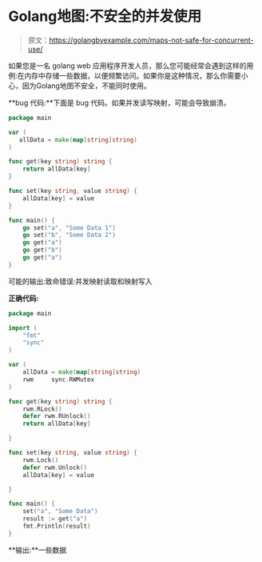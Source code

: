 # Golang地图:不安全的并发使用

> 原文：<https://golangbyexample.com/maps-not-safe-for-concurrent-use/>

如果您是一名 golang web 应用程序开发人员，那么您可能经常会遇到这样的用例:在内存中存储一些数据，以便频繁访问。如果你是这种情况，那么你需要小心，因为Golang地图不安全，不能同时使用。

**bug 代码:**下面是 bug 代码。如果并发读写映射，可能会导致崩溃。

```go
package main

var (
   allData = make(map[string]string)
)

func get(key string) string {
	return allData[key]
}

func set(key string, value string) {
	allData[key] = value
}

func main() {
	go set("a", "Some Data 1")
	go set("b", "Some Data 2")
	go get("a")
	go get("b")
	go get("a")
} 
```

可能的输出:致命错误:并发映射读取和映射写入

**正确代码:**

```go
package main

import (
	"fmt"
	"sync"
)

var (
	allData = make(map[string]string)
	rwm     sync.RWMutex
)

func get(key string) string {
	rwm.RLock()
	defer rwm.RUnlock()
	return allData[key]

}

func set(key string, value string) {
	rwm.Lock()
	defer rwm.Unlock()
	allData[key] = value

}

func main() {
	set("a", "Some Data")
	result := get("a")
	fmt.Println(result)
} 
```

**输出:**一些数据